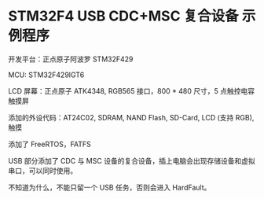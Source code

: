 # STM32F4 USB CDC+MSC 复合设备 示例程序

开发平台：正点原子阿波罗 STM32F429

MCU: STM32F429IGT6

LCD 屏幕：正点原子 ATK4348, RGB565 接口，800 * 480 尺寸，5 点触控电容触摸屏

添加的外设代码：AT24C02, SDRAM, NAND Flash, SD-Card, LCD (支持 RGB), 触摸

添加了 FreeRTOS，FATFS

USB 部分添加了 CDC 与 MSC 设备的复合设备，插上电脑会出现存储设备和虚拟串口，可以同时使用。

不知道为什么，不能只留一个 USB 任务，否则会进入 HardFault。

